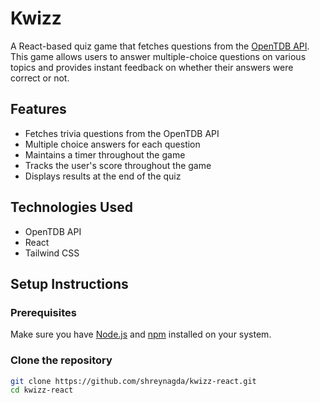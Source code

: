 # Kwizz

A React-based quiz game that fetches questions from the [OpenTDB API](https://opentdb.com/). This game allows users to answer multiple-choice questions on various topics and provides instant feedback on whether their answers were correct or not.

## Features

- Fetches trivia questions from the OpenTDB API
- Multiple choice answers for each question
- Maintains a timer throughout the game
- Tracks the user's score throughout the game
- Displays results at the end of the quiz

## Technologies Used

- OpenTDB API
- React
- Tailwind CSS

## Setup Instructions

### Prerequisites

Make sure you have [Node.js](https://nodejs.org/) and [npm](https://npmjs.com/) installed on your system.

### Clone the repository

```bash
git clone https://github.com/shreynagda/kwizz-react.git
cd kwizz-react
```
